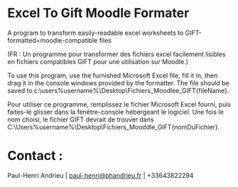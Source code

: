 # Excel To Gift Moodle Formater

A program to transform easily-readable excel worksheets to GIFT-formatted+moodle-compatible files

(FR : Un programme pour transformer des fichiers excel facilement lisibles en fichiers compatibles GIFT pour une utilisation sur Moodle.)

To use this program, use the furnished Microsoft Excel file, fill it in, then drag it in the console windows provided by the formatter. The file should be saved to c:\users\%username%\Desktop\Fichiers_Moodlee_GIFT\{fileName}. 

Pour utiliser ce programme, remplissez le fichier Microsoft Excel fourni, puis faites-le glisser dans la fenêtre-console hébergeant le logiciel. Une fois le nom choisi, le fichier GIFT devrait de trouver dans C:\Users\%username%\Desktop\Fichiers_Mooddle_GIFT\{nomDuFichier}.

# Contact :

Paul-Henri Andrieu | paul-henri@phandrieu.fr | +33643822294
